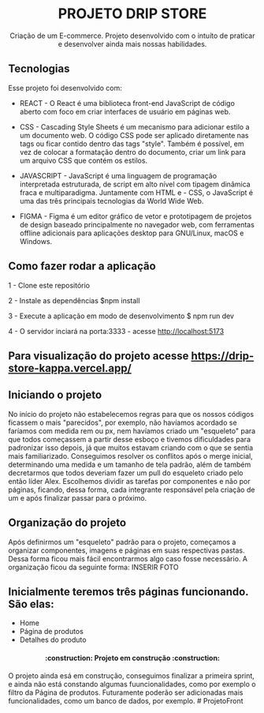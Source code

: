 <h1 align="center">PROJETO DRIP STORE</h1>

<p align="center">
  Criação de um E-commerce. Projeto desenvolvido com o intuíto de praticar e desenvolver ainda mais nossas habilidades.
</p>


## Tecnologias
Esse projeto foi desenvolvido com:

- REACT - O React é uma biblioteca front-end JavaScript de código aberto com foco em criar interfaces de usuário em páginas web.

- CSS - Cascading Style Sheets é um mecanismo para adicionar estilo a um documento web. O código CSS pode ser aplicado diretamente nas tags ou ficar contido dentro das tags "style". Também é possível, em vez de colocar a formatação dentro do documento, criar um link para um arquivo CSS que contém os estilos.

- JAVASCRIPT - JavaScript é uma linguagem de programação interpretada estruturada, de script em alto nível com tipagem dinâmica fraca e multiparadigma. Juntamente com HTML e - CSS, o JavaScript é uma das três principais tecnologias da World Wide Web.

- FIGMA - Figma é um editor gráfico de vetor e prototipagem de projetos de design baseado principalmente no navegador web, com ferramentas offline adicionais para aplicações desktop para GNU/Linux, macOS e Windows.
  

## Como fazer rodar a aplicação 
1 - Clone este repositório

2 - Instale as dependências
$npm install

3 - Execute a aplicação em modo de desenvolvimento
$ npm run dev

4 - O servidor inciará na porta:3333 - acesse <http://localhost:5173>

## Para visualização do projeto acesse <https://drip-store-kappa.vercel.app/>


## Iniciando o projeto
No início do projeto não estabelecemos regras para que os nossos códigos ficassem o mais "parecidos", por exemplo, não havíamos acordado se faríamos com medida rem ou px, nem havíamos criado um "esqueleto" para que todos começassem a partir desse esboço e tivemos dificuldades para padronizar isso depois, já que muitos estavam criando com o que se sentia mais familiarizado. Conseguimos resolver os conflitos após o merge inicial, determinando uma medida e um tamanho de tela padrão, além de também decretarmos que todos deveriam fazer um pull do esqueleto criado pelo então líder Alex. Escolhemos dividir as tarefas por componentes e não por páginas, ficando, dessa forma, cada integrante responsável pela criação de um e após finalizar passar para o próximo.

## Organização do projeto 
Após definirmos um "esqueleto" padrão para o projeto, começamos a organizar componentes, imagens e páginas em suas respectivas pastas. Dessa forma ficou mais fácil encontrarmos algo caso fosse necessário. A organização ficou da seguinte forma: 
INSERIR FOTO

## Inicialmente teremos três páginas funcionando. São elas: 
- Home
- Página de produtos
- Detalhes do produto

<h4 align="center"> 
    :construction:  Projeto em construção  :construction:
</h4>

O projeto ainda esá em construção, conseguimos finalizar a primeira sprint, e ainda não está constando algumas fuuncionalidades, como por exemplo o filtro da Página de produtos. Futuramente poderão ser adicionadas mais funcionalidades, como um banco de dados, por exemplo.
#   P r o j e t o F r o n t  
 